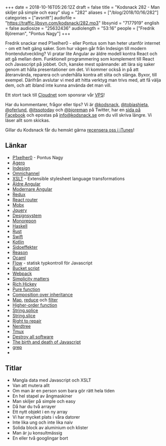 +++
date = 2018-10-16T05:26:12Z
draft = false
title = "Kodsnack 282 - Man skiljer på simple och easy"
slug = "282"
aliases = ["/blog/2018/10/16/282"]
categories = ["avsnitt"]
audiofile = "https://traffic.libsyn.com/kodsnack/282.mp3"
libsynid = "7177919"
english = false
audiosize = "25632436"
audiolength = "53:16"
people = ["Fredrik Björeman", "Pontus Nagy"]
+++

Fredrik snackar med P1xelher0 - eller Pontus som han heter utanför internet - om ett helt gäng saker. Som hur vägen går från Indesign till modern frontendutveckling? Vi pratar lite Angular av äldre modell kontra React och att gå mellan dem. Funktionell programmering som komplement till React och Javascript på jobbet. Och, kanske mest spännande: att lära sig saker genom att hålla presentationer om det. Vi kommer också in på att återanvända, reparera och underhålla kontra att slita och slänga. Byxor, till exempel. Därifrån avslutar vi med att hitta verktyg man trivs med, att få välja dem, och att ibland inte kunna använda det man vill.

Ett stort tack till [Cloudnet](http://www.cloudnet.se) som sponsrar vår [VPS](http://en.wikipedia.org/wiki/Virtual_private_server)!

Har du kommentarer, frågor eller tips? Vi är [@kodsnack](https://www.twitter.com/kodsnack), [@tobiashieta](https://www.twitter.com/tobiashieta), [@oferlund](https://www.twitter.com/oferlund), [@itssotoday](https://twitter.com/itssotoday) och [@bjoreman](https://www.twitter.com/bjoreman) på Twitter, har en [sida på Facebook](https://www.facebook.com/kodsnack) och epostas på [info@kodsnack.se](mailto:info@kodsnack.se) om du vill skriva längre. Vi läser allt som skickas.

Gillar du Kodsnack får du hemskt gärna [recensera oss i iTunes](http://itunes.apple.com/se/podcast/kodsnack/id561631498?l=en)!

## Länkar ##
* [P1xelher0](https://twitter.com/p1xelher0) - Pontus Nagy
* [Agero](https://www.agero.se/)
* [Indesign](https://en.wikipedia.org/wiki/Adobe_InDesign)
* [Omnichannel](https://en.wikipedia.org/wiki/Omnichannel)
* [XSLT](https://en.wikipedia.org/wiki/XSLT) - Extensible stylesheet language transformations
* [Äldre Angular](https://en.wikipedia.org/wiki/AngularJS)
* [Modernare Angular](https://en.wikipedia.org/wiki/Angular_%28application_platform%29)
* [Redux](https://en.wikipedia.org/wiki/Redux_%28JavaScript_library%29)
* [React router](https://reacttraining.com/react-router/)
* [Mobx](https://mobx.js.org/)
* [Jquery](https://jquery.com/)
* [Designsystem](https://uxdesign.cc/everything-you-need-to-know-about-design-systems-54b109851969)
* [Monorepon](https://medium.com/@patrickleet/mono-repo-or-multi-repo-why-choose-one-when-you-can-have-both-e9c77bd0c668)
* [Haskell](https://en.wikipedia.org/wiki/Haskell_%28programming_language%29)
* [Rust](https://en.wikipedia.org/wiki/Rust_%28programming_language%29)
* [Swift](https://en.wikipedia.org/wiki/Swift_%28programming_language%29)
* [Kotlin](https://en.wikipedia.org/wiki/Kotlin_%28programming_language%29)
* [Sidoeffekter](https://en.wikipedia.org/wiki/Side_effect_%28computer_science%29)
* [Reason](https://reasonml.github.io/)
* [Ocaml](https://en.wikipedia.org/wiki/OCaml)
* [Flow](https://flow.org/) - statisk typkontroll för Javascript
* [Bucket script](https://qbox.io/blog/all-about-elasticsearch-bucket-script)
* [Webpack](https://webpack.js.org/)
* [Simplicity matters](https://www.youtube.com/watch?v=rI8tNMsozo0)
* [Rich Hickey](https://twitter.com/richhickey)
* [Pure function](https://en.wikipedia.org/wiki/Pure_function)
* [Composition over inheritance](https://en.wikipedia.org/wiki/Composition_over_inheritance)
* [Map](https://en.wikipedia.org/wiki/Map_%28parallel_pattern%29), [reduce](https://en.wikipedia.org/wiki/Reduce_%28parallel_pattern%29) och [filter](https://developer.mozilla.org/en-US/docs/Web/JavaScript/Reference/Global_Objects/Array/filter)
* [Higher-order function](https://en.wikipedia.org/wiki/Higher-order_function)
* [String.splice](https://developer.mozilla.org/en-US/docs/Web/JavaScript/Reference/Global_Objects/Array/splice)
* [String.slice](https://developer.mozilla.org/en-US/docs/Web/JavaScript/Reference/Global_Objects/String/slice)
* [Right to repair](https://en.wikipedia.org/wiki/Electronics_right_to_repair)
* [Nerdtree](https://github.com/scrooloose/nerdtree)
* [Tmux](https://hackernoon.com/a-gentle-introduction-to-tmux-8d784c404340)
* [Destroy all software](https://www.destroyallsoftware.com/screencasts)
* [The birth and death of Javascript](https://www.destroyallsoftware.com/talks/the-birth-and-death-of-javascript)
* [grep](https://en.wikipedia.org/wiki/Grep)
* 

## Titlar ##
* Mangla data med Javascript och XSLT
* Van att mutera allt
* Om man är en person som bara gör rätt hela tiden
* En hel stapel av ångmaskiner
* Man skiljer på simple och easy
* Då har du två arrayer
* Ett nytt objekt i en ny array
* Vi har mycket plats i våra datorer
* Inte lika ung och inte lika naiv
* Solida block av aluminium och klister
* Man är ju konsultmässig
* En eller två googlingar bort